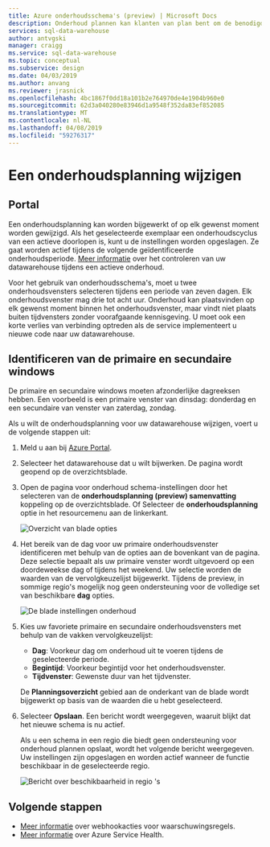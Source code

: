 ```yaml
---
title: Azure onderhoudsschema's (preview) | Microsoft Docs
description: Onderhoud plannen kan klanten van plan bent om de benodigde gepland onderhoud-gebeurtenissen die de Azure SQL Data Warehouse-service gebruikt om nieuwe functies, upgrades en patches.
services: sql-data-warehouse
author: antvgski
manager: craigg
ms.service: sql-data-warehouse
ms.topic: conceptual
ms.subservice: design
ms.date: 04/03/2019
ms.author: anvang
ms.reviewer: jrasnick
ms.openlocfilehash: 4bc1867f0dd18a101b2e764970de4e1904b960e0
ms.sourcegitcommit: 62d3a040280e83946d1a9548f352da83ef852085
ms.translationtype: MT
ms.contentlocale: nl-NL
ms.lasthandoff: 04/08/2019
ms.locfileid: "59276317"
---
```

# <a name="change-a-maintenance-schedule"></a>Een onderhoudsplanning wijzigen 

## <a name="portal"></a>Portal
Een onderhoudsplanning kan worden bijgewerkt of op elk gewenst moment worden gewijzigd. Als het geselecteerde exemplaar een onderhoudscyclus van een actieve doorlopen is, kunt u de instellingen worden opgeslagen. Ze gaat worden actief tijdens de volgende geïdentificeerde onderhoudsperiode. [Meer informatie](https://docs.microsoft.com/azure/service-health/resource-health-overview) over het controleren van uw datawarehouse tijdens een actieve onderhoud. 

Voor het gebruik van onderhoudsschema's, moet u twee onderhoudsvensters selecteren tijdens een periode van zeven dagen. Elk onderhoudsvenster mag drie tot acht uur. Onderhoud kan plaatsvinden op elk gewenst moment binnen het onderhoudsvenster, maar vindt niet plaats buiten tijdvensters zonder voorafgaande kennisgeving. U moet ook een korte verlies van verbinding optreden als de service implementeert u nieuwe code naar uw datawarehouse. 

## <a name="identifying-the-primary-and-secondary-windows"></a>Identificeren van de primaire en secundaire windows

De primaire en secundaire windows moeten afzonderlijke dagreeksen hebben. Een voorbeeld is een primaire venster van dinsdag: donderdag en een secundaire van venster van zaterdag, zondag.

Als u wilt de onderhoudsplanning voor uw datawarehouse wijzigen, voert u de volgende stappen uit:
1.  Meld u aan bij [Azure Portal](https://portal.azure.com/).
2.  Selecteer het datawarehouse dat u wilt bijwerken. De pagina wordt geopend op de overzichtsblade. 
3.  Open de pagina voor onderhoud schema-instellingen door het selecteren van de **onderhoudsplanning (preview) samenvatting** koppeling op de overzichtsblade. Of Selecteer de **onderhoudsplanning** optie in het resourcemenu aan de linkerkant.  

    ![Overzicht van blade opties](media/sql-data-warehouse-maintenance-scheduling/maintenance-change-option.png)

4. Het bereik van de dag voor uw primaire onderhoudsvenster identificeren met behulp van de opties aan de bovenkant van de pagina. Deze selectie bepaalt als uw primaire venster wordt uitgevoerd op een doordeweekse dag of tijdens het weekend. Uw selectie worden de waarden van de vervolgkeuzelijst bijgewerkt. Tijdens de preview, in sommige regio's mogelijk nog geen ondersteuning voor de volledige set van beschikbare **dag** opties.

   ![De blade instellingen onderhoud](media/sql-data-warehouse-maintenance-scheduling/maintenance-settings-page.png)

5. Kies uw favoriete primaire en secundaire onderhoudsvensters met behulp van de vakken vervolgkeuzelijst:
   - **Dag**: Voorkeur dag om onderhoud uit te voeren tijdens de geselecteerde periode.
   - **Begintijd**: Voorkeur begintijd voor het onderhoudsvenster.
   - **Tijdvenster**: Gewenste duur van het tijdvenster.

   De **Planningsoverzicht** gebied aan de onderkant van de blade wordt bijgewerkt op basis van de waarden die u hebt geselecteerd. 
  
6. Selecteer **Opslaan**. Een bericht wordt weergegeven, waaruit blijkt dat het nieuwe schema is nu actief. 

   Als u een schema in een regio die biedt geen ondersteuning voor onderhoud plannen opslaat, wordt het volgende bericht weergegeven. Uw instellingen zijn opgeslagen en worden actief wanneer de functie beschikbaar in de geselecteerde regio.    

   ![Bericht over beschikbaarheid in regio 's](media/sql-data-warehouse-maintenance-scheduling/maintenance-notactive-toast.png)

## <a name="next-steps"></a>Volgende stappen
- [Meer informatie](https://docs.microsoft.com/azure/monitoring-and-diagnostics/monitor-alerts-unified-log-webhook) over webhookacties voor waarschuwingsregels.
- [Meer informatie](https://docs.microsoft.com/azure/service-health/service-health-overview) over Azure Service Health.


